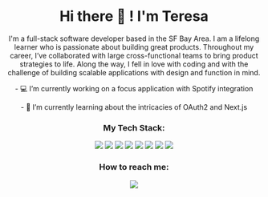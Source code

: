 <h1 align='center'>
  Hi there 👋 ! I'm Teresa
</h1>

<p align='center'>
I'm a full-stack software developer based in the SF Bay Area. I am a lifelong learner who is passionate about building great products. Throughout my career, I’ve collaborated with large cross-functional teams to bring product strategies to life. Along the way, I fell in love with coding and with the challenge of building scalable applications with design and function in mind. 
</p>

<p align='center'>
- 💻  I’m currently working on a focus application with Spotify integration
</p>
<p align='center'>
- 🌱  I’m currently learning about the intricacies of OAuth2 and Next.js
</p>

<h3 align='center'>
My Tech Stack:
</h3>

<p align='center'>
<img src="https://img.shields.io/badge/React-20232A?style=for-the-badge&logo=react&logoColor=61DAFB" />
<img src="https://img.shields.io/badge/PostgreSQL-316192?style=for-the-badge&logo=postgresql&logoColor=white" /> 
<img src="https://img.shields.io/badge/MySQL-005C84?style=for-the-badge&logo=mysql&logoColor=white" />
<img src="https://img.shields.io/badge/MongoDB-4EA94B?style=for-the-badge&logo=mongodb&logoColor=white" />
<img src="https://img.shields.io/badge/Express.js-000000?style=for-the-badge&logo=express&logoColor=white" />
<img src="https://img.shields.io/badge/Node.js-339933?style=for-the-badge&logo=nodedotjs&logoColor=white" />
<img src="https://img.shields.io/badge/next.js-000000?style=for-the-badge&logo=nextdotjs&logoColor=white" />
<img src="https://img.shields.io/badge/Material%20UI-007FFF?style=for-the-badge&logo=mui&logoColor=white" /></p>

<h3 align='center'>
  How to reach me:
</h3>
<p align='center'>
  <a href="https://www.linkedin.com/in/teresa-lew/">
    <img src="https://img.shields.io/badge/linkedin-%230077B5.svg?&style=for-the-badge&logo=linkedin&logoColor=white" />
  </a>
</p> 



<!--
**teresal92/teresal92** is a ✨ _special_ ✨ repository because its `README.md` (this file) appears on your GitHub profile.

Here are some ideas to get you started:

- 🔭 I’m currently working on ...
- 🌱 I’m currently learning ...
- 👯 I’m looking to collaborate on ...
- 🤔 I’m looking for help with ...
- 💬 Ask me about ...
- 📫 How to reach me: ...
- 😄 Pronouns: ...
- ⚡ Fun fact: ...
-->

	
